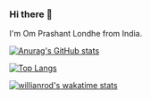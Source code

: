 ### Hi there 👋

I'm Om Prashant Londhe from India.

[![Anurag's GitHub stats](https://github-readme-stats.vercel.app/api?username=DevOM3&show_icons=true&theme=dark)](https://github.com/DevOM3)

[![Top Langs](https://github-readme-stats.vercel.app/api/top-langs/?username=DevOM3&layout=compact&langs_count=11)](https://github.com/DevOM3)

[![willianrod's wakatime stats](https://github-readme-stats.vercel.app/api/wakatime?username=willianrod)](https://github.com/anuraghazra/github-readme-stats)

<!--
**DevOM3/DevOM3** is a ✨ _special_ ✨ repository because its `README.md` (this file) appears on your GitHub profile.

Here are some ideas to get you started:

- 🔭 I’m currently working on ...
- 🌱 I’m currently learning ...
- 👯 I’m looking to collaborate on ...
- 🤔 I’m looking for help with ...
- 💬 Ask me about ...
- 📫 How to reach me: ...
- 😄 Pronouns: ...
- ⚡ Fun fact: ...
-->
